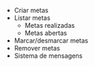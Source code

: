 - Criar metas
- Listar metas
  - Metas realizadas
  - Metas abertas
- Marcar/desmarcar metas
- Remover metas
- Sistema de mensagens